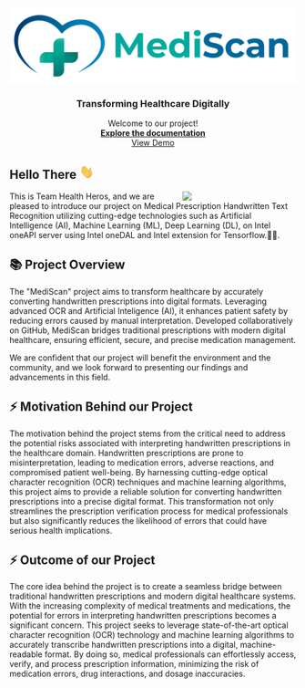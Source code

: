 <br />
<div align="center">
  <a href="https://github.com/SDeBAS/MediScan.git">
    <img src="static/images/logo.png" alt="Logo">
  </a>

  <h3 align="center">Transforming Healthcare Digitally</h3>

  <p align="center">
    Welcome to our project!
    <br />
    <a href="https://github.com/SDeBAS/MediScan.git"><strong>Explore the documentation</strong></a>
    <br/>
    <a href="https://raison024-smart-garbage-segregation-deploymentapp-lfq9yb.streamlit.app/">View Demo</a>
  </p>
</div>

<h2> Hello There <img src="https://raw.githubusercontent.com/ABSphreak/ABSphreak/master/gifs/Hi.gif" height="25px"></h2>

<img align="right" src="https://github.com/rajput2107/rajput2107/blob/master/Assets/Developer.gif" width='200'/>

 
 
 
This is  Team Health Heros, and we are pleased to introduce our project on Medical Prescription Handwritten Text Recognition utilizing cutting-edge technologies such as Artificial Intelligence (AI), Machine Learning (ML), Deep Learning (DL), on Intel oneAPI server using Intel oneDAL and Intel extension for Tensorflow.👨‍💻. 

## 📚 Project Overview

The "MediScan" project aims to transform healthcare by accurately converting handwritten prescriptions into digital formats. Leveraging advanced OCR and Artificial Inteligence (AI), it enhances patient safety by reducing errors caused by manual interpretation. Developed collaboratively on GitHub, MediScan bridges traditional prescriptions with modern digital healthcare, ensuring efficient, secure, and precise medication management. 

We are confident that our project will benefit the environment and the community, and we look forward to presenting our findings and advancements in this field. 

## ⚡ Motivation Behind our Project
The motivation behind the project stems from the critical need to address the potential risks associated with interpreting handwritten prescriptions in the healthcare domain. Handwritten prescriptions are prone to misinterpretation, leading to medication errors, adverse reactions, and compromised patient well-being. By harnessing cutting-edge optical character recognition (OCR) techniques and machine learning algorithms, this project aims to provide a reliable solution for converting handwritten prescriptions into a precise digital format. This transformation not only streamlines the prescription verification process for medical professionals but also significantly reduces the likelihood of errors that could have serious health implications. 

## ⚡ Outcome of our Project
The core idea behind the project is to create a seamless bridge between traditional handwritten prescriptions and modern digital healthcare systems. With the increasing complexity of medical treatments and medications, the potential for errors in interpreting handwritten prescriptions becomes a significant concern. This project seeks to leverage state-of-the-art optical character recognition (OCR) technology and machine learning algorithms to accurately transcribe handwritten prescriptions into a digital, machine-readable format. By doing so, medical professionals can effortlessly access, verify, and process prescription information, minimizing the risk of medication errors, drug interactions, and dosage inaccuracies.





